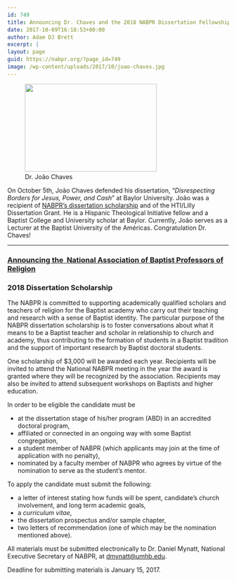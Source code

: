 ```yaml
---
id: 749
title: Announcing Dr. Chaves and the 2018 NABPR Dissertation Fellowship
date: 2017-10-09T16:18:53+00:00
author: Adam DJ Brett
excerpt: |
layout: page
guid: https://nabpr.org/?page_id=749
image: /wp-content/uploads/2017/10/joao-chaves.jpg
---
```

<figure id="attachment_750" aria-describedby="caption-attachment-750" style="width: 300px" class="wp-caption alignleft"><img class="size-medium wp-image-750" src="/wp-content/uploads/2017/10/joao-chaves-300x200.jpg" alt="" width="300" height="200" srcset="/wp-content/uploads/2017/10/joao-chaves-300x200.jpg 300w, /wp-content/uploads/2017/10/joao-chaves-768x512.jpg 768w, /wp-content/uploads/2017/10/joao-chaves.jpg 960w" sizes="(max-width: 300px) 100vw, 300px" /><figcaption id="caption-attachment-750" class="wp-caption-text">Dr. João Chaves</figcaption></figure>

On October 5th, João Chaves defended his dissertation, &#8220;_Disrespecting Borders for Jesus, Power, and Cash_” at Baylor University. João was a recipient of [NABPR’s dissertation scholarship](https://nabpr.org/disssertation/) and of the HTI/Lilly Dissertation Grant. He is a Hispanic Theological Initiative fellow and a Baptist College and University scholar at Baylor. Currently, João serves as a Lecturer at the Baptist University of the Américas. Congratulation Dr. Chaves!

* * *

### [**Announcing the  National Association of Baptist Professors of Religion**](https://nabpr.org/disssertation/)

### **2018 Dissertation Scholarship**

The NABPR is committed to supporting academically qualified scholars and teachers of religion for the Baptist academy who carry out their teaching and research with a sense of Baptist identity. The particular purpose of the NABPR dissertation scholarship is to foster conversations about what it means to be a Baptist teacher and scholar in relationship to church and academy, thus contributing to the formation of students in a Baptist tradition and the support of important research by Baptist doctoral students.

One scholarship of $3,000 will be awarded each year. Recipients will be invited to attend the National NABPR meeting in the year the award is granted where they will be recognized by the association. Recipients may also be invited to attend subsequent workshops on Baptists and higher education.

In order to be eligible the candidate must be

  * at the dissertation stage of his/her program (ABD) in an accredited doctoral program,
  * affiliated or connected in an ongoing way with some Baptist congregation,
  * a student member of NABPR (which applicants may join at the time of application with no penalty),
  * nominated by a faculty member of NABPR who agrees by virtue of the nomination to serve as the student’s mentor.

To apply the candidate must submit the following:

  * a letter of interest stating how funds will be spent, candidate’s church involvement, and long term academic goals,
  * a _curriculum vitae_,
  * the dissertation prospectus and/or sample chapter,
  * two letters of recommendation (one of which may be the nomination mentioned above).

All materials must be submitted electronically to Dr. Daniel Mynatt, National Executive Secretary of NABPR, at <dmynatt@umhb.edu>.

Deadline for submitting materials is January 15, 2017.
